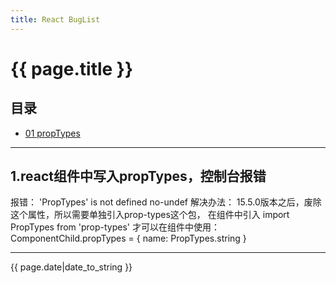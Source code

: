 ```yaml
---
title: React BugList
---
```


# {{ page.title }}

## 目录
+ [01 propTypes](#partI)
<!-- + [02](#partII) -->
<!-- + [03](#partIII) -->

----------------------------------

## 1.react组件中写入propTypes，控制台报错

报错：
'PropTypes' is not defined  no-undef
解决办法：
15.5.0版本之后，废除这个属性，所以需要单独引入prop-types这个包，
在组件中引入 import PropTypes from 'prop-types'
才可以在组件中使用：
ComponentChild.propTypes = {
    name: PropTypes.string
}

----------------------------------




{{ page.date|date_to_string }}